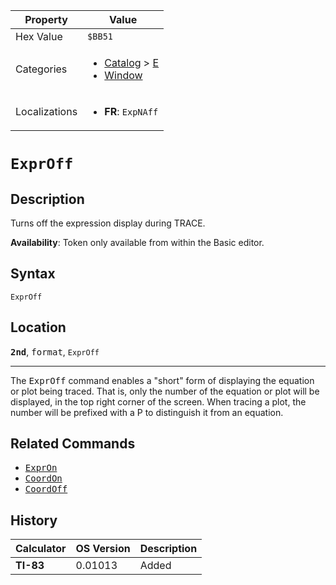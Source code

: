 | Property      | Value |
|---------------|-------|
| Hex Value     | `$BB51`|
| Categories    | <ul><li>[Catalog](<../categories/Catalog.md>) > [E](<../categories/Catalog.md#E>)</li><li>[Window](<../categories/Window.md>)</li></ul> |
| Localizations | <ul><li><b>FR</b>: `ExpNAff`</li></ul> |

# `ExprOff`

## Description
Turns off the expression display during TRACE.


<b>Availability</b>: Token only available from within the Basic editor.

## Syntax
`ExprOff`

## Location
<tt><kbd><b>2nd</b></kbd></tt>, <kbd>format</kbd>, `ExprOff`
<hr>

The <tt>ExprOff</tt> command enables a "short" form of displaying the equation or plot being traced. That is, only the number of the equation or plot will be displayed, in the top right corner of the screen. When tracing a plot, the number will be prefixed with a P to distinguish it from an equation.

## Related Commands

*   <tt><a href="/expron">ExprOn</a></tt>
*   <tt><a href="/coordon">CoordOn</a></tt>
*   <tt><a href="/coordoff">CoordOff</a></tt>

## History
| Calculator | OS Version | Description |
|------------|------------|-------------|
| <b>TI-83</b> | 0.01013 | Added |


